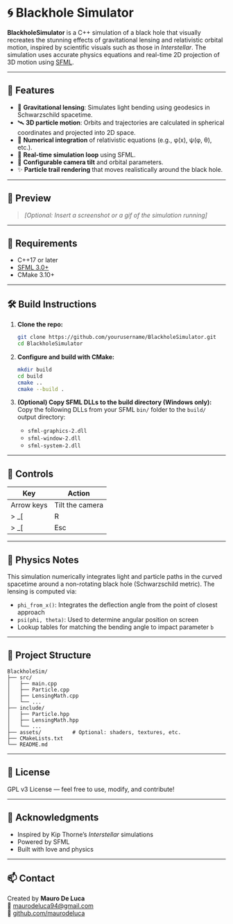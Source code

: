 # 🌀 Blackhole Simulator

**BlackholeSimulator** is a C++ simulation of a black hole that visually recreates the stunning effects of gravitational lensing and relativistic orbital motion, inspired by scientific visuals such as those in *Interstellar*. The simulation uses accurate physics equations and real-time 2D projection of 3D motion using [SFML](https://www.sfml-dev.org/).

---

## 🚀 Features

- 🌌 **Gravitational lensing**: Simulates light bending using geodesics in Schwarzschild spacetime.
- 🛰️ **3D particle motion**: Orbits and trajectories are calculated in spherical coordinates and projected into 2D space.
- 🧠 **Numerical integration** of relativistic equations (e.g., φ(x), ψ(φ, θ), etc.).
- 🔄 **Real-time simulation loop** using SFML.
- 📏 **Configurable camera tilt** and orbital parameters.
- ✨ **Particle trail rendering** that moves realistically around the black hole.

---

## 📸 Preview

> _[Optional: Insert a screenshot or a gif of the simulation running]_

---

## 🔧 Requirements

- C++17 or later
- [SFML 3.0+](https://www.sfml-dev.org/download.php)
- CMake 3.10+

---

## 🛠️ Build Instructions

1. **Clone the repo:**
   ```bash
   git clone https://github.com/yourusername/BlackholeSimulator.git
   cd BlackholeSimulator
   ```

2. **Configure and build with CMake:**
   ```bash
   mkdir build
   cd build
   cmake ..
   cmake --build .
   ```

3. **(Optional) Copy SFML DLLs to the build directory (Windows only):**
   Copy the following DLLs from your SFML `bin/` folder to the `build/` output directory:
   - `sfml-graphics-2.dll`
   - `sfml-window-2.dll`
   - `sfml-system-2.dll`

---

## 🧪 Controls

| Key       | Action                      |
|-----------|-----------------------------|
| Arrow keys | Tilt the camera             |
> _[| R         | Reset the simulation        |]
> _[| Esc       | Quit the application        |]

---

## 🧬 Physics Notes

This simulation numerically integrates light and particle paths in the curved spacetime around a non-rotating black hole (Schwarzschild metric). The lensing is computed via:

- `phi_from_x()`: Integrates the deflection angle from the point of closest approach
- `psi(phi, theta)`: Used to determine angular position on screen
- Lookup tables for matching the bending angle to impact parameter `b`

---

## 📁 Project Structure

```
BlackholeSim/
├── src/
│   ├── main.cpp
│   ├── Particle.cpp
│   ├── LensingMath.cpp
│   └── ...
├── include/
│   ├── Particle.hpp
│   ├── LensingMath.hpp
│   └── ...
├── assets/          # Optional: shaders, textures, etc.
├── CMakeLists.txt
└── README.md
```

---

## 📄 License

GPL v3 License — feel free to use, modify, and contribute!

---

## 🙌 Acknowledgments

- Inspired by Kip Thorne’s *Interstellar* simulations
- Powered by SFML
- Built with love and physics

---

## 📫 Contact

Created by **Mauro De Luca**  
📧 maurodeluca94@gmail.com  
🔗 [github.com/maurodeluca](https://github.com/maurodeluca)
